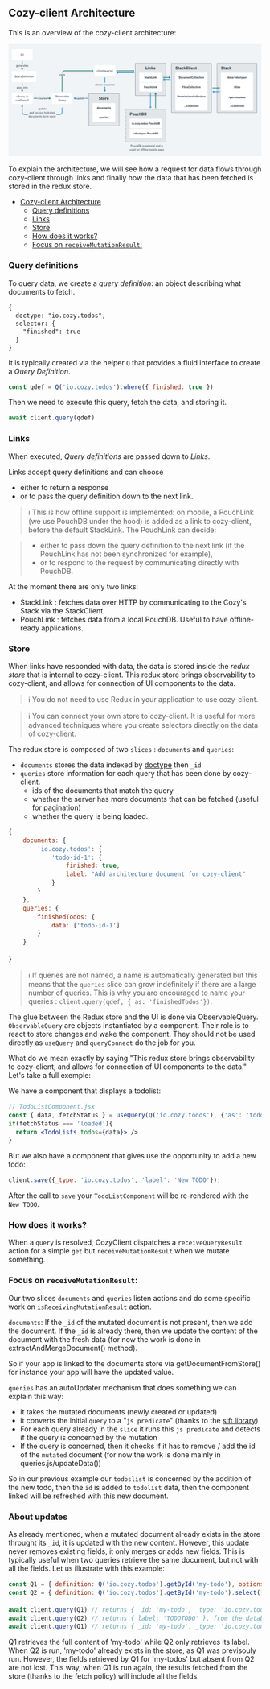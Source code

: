 ## Cozy-client Architecture

This is an overview of the cozy-client architecture:

![Architecture schema](./architecture.png)

<!-- The architecture schema can also be accessed [online here](https://whimsical.co/6AJnnS7v5ePRcuKZysPAF5).
It's created on https://whimsical.co/ — if you need to edit it, ask for an invite from one of the projects maintainers. -->

To explain the architecture, we will see how a request for data flows
through cozy-client through links and finally how the data that has been
fetched is stored in the redux store.

<!-- MarkdownTOC autolink=true -->

- [Cozy-client Architecture](#cozy-client-architecture)
  - [Query definitions](#query-definitions)
  - [Links](#links)
  - [Store](#store)
  - [How does it works?](#how-does-it-works)
  - [Focus on `receiveMutationResult`:](#focus-on-receivemutationresult)

<!-- /MarkdownTOC -->


### Query definitions

To query data, we create a *query definition*: an object describing what documents to fetch.

```
{
  doctype: "io.cozy.todos",
  selector: {
    "finished": true
  }
}
```

It is typically created via the helper `Q` that provides a fluid interface
to create a *Query Definition*.

```jsx
const qdef = Q('io.cozy.todos').where({ finished: true })
```

Then we need to execute this query, fetch the data, and storing it.

```jsx
await client.query(qdef)
```

### Links

When executed, *Query definitions* are passed down to *Links*.

Links accept query definitions and can choose

- either to return a response
- or to pass the query definition down to the next link. 

> ℹ️ This is how offline support is implemented: on mobile, a PouchLink (we
use PouchDB under the hood) is added as a link to cozy-client, before the
default StackLink. The PouchLink can decide:

> - either to pass down the query definition to the next link (if the PouchLink has not been synchronized for example),
> - or to respond to the request by communicating directly with PouchDB.

At the moment there are only two links:

- StackLink : fetches data over HTTP by communicating to the Cozy's Stack via the
StackClient.
- PouchLink : fetches data from a local PouchDB. Useful to have offline-ready
  applications.

### Store

When links have responded with data, the data is stored inside the
*redux store* that is internal to cozy-client. This redux store
brings observability to cozy-client, and allows for connection of
UI components to the data.

> ℹ️ You do not need to use Redux in your application to use cozy-client.

> ℹ️ You can connect your own store to cozy-client. It is useful for more
advanced techniques where you create selectors directly on the data
of cozy-client.

The redux store is composed of two `slices` : `documents` and `queries`: 

- `documents` stores the data indexed by [doctype](https://docs.cozy.io/en/cozy-doctypes/docs/) then `_id`
- `queries` store information for each query that has been done by cozy-client. 
    * ids of the documents that match the query
    * whether the server has more documents that can be fetched (useful for
      pagination)
    * whether the query is being loaded.

```js
{
    documents: {
        'io.cozy.todos': {
            'todo-id-1': {
                finished: true,
                label: "Add architecture document for cozy-client"
            }
        }
    },
    queries: {
        finishedTodos: {
            data: ['todo-id-1']
        }
    }

}
```
> ℹ️ If queries are not named, a name is automatically generated but this means that the `queries`
slice can grow indefinitely if there are a large number of queries. This is why you are 
encouraged to name your queries : `client.query(qdef, { as: 'finishedTodos'})`. 

The glue between the Redux store and the UI is done via ObservableQuery.
`ObservableQuery` are objects instantiated by a <Query /> component. Their
role is to react to store changes and wake the component. They should not
be used directly as `useQuery` and `queryConnect` do the job for you.

What do we mean exactly by saying "This redux store
brings observability to cozy-client, and allows for connection of
UI components to the data." Let's take a full exemple: 

We have a component that displays a todolist: 
```jsx
// TodoListComponent.jsx
const { data, fetchStatus } = useQuery(Q('io.cozy.todos'), {'as': 'todoslist'})
if(fetchStatus === 'loaded'){
  return <TodoLists todos={data}> /> 
}
```

But we also have a component that gives use the opportunity to add a 
new todo: 
```jsx
client.save({_type: 'io.cozy.todos', 'label': 'New TODO'});
```

After the call to `save` your `TodoListComponent` will be re-rendered 
with the `New TODO`. 

### How does it works?

When a `query` is resolved, CozyClient dispatches a `receiveQueryResult`
action for a simple `get` but `receiveMutationResult` when we mutate 
something. 

### Focus on `receiveMutationResult`: 

Our two slices `documents` and `queries` listen actions and do some specific work on
 `isReceivingMutationResult` action.

`documents`: If the `_id` of the mutated document is not present, then we add the document. 
If the `_id` is already there, then we update the content of the document with the fresh data
(for now the work is done in extractAndMergeDocument() method). 

So if your app is linked to the documents store via getDocumentFromStore() for instance
your app will have the updated value. 

`queries` has an autoUpdater mechanism that does something we can explain this way:
- it takes the mutated documents (newly created or updated) 
- it converts the initial `query` to a "`js predicate`" (thanks to the [sift library](https://github.com/crcn/sift.js/))
- For each query already in the `slice` it runs this `js predicate` and detects if the query
is concerned by the mutation
- If the query is concerned, then it checks if it has to remove / add the id of the `mutated` 
document
(for now the work is done mainly in queries.js/updateData())

So in our previous example our `todoslist` is concerned by the addition of the new todo, then 
the `id` is added to `todolist` data, then the component linked will be refreshed with this new 
document.

### About updates

As already mentioned, when a mutated document already exists in the store throught its `_id`, it is updated with the new content. However, this update never removes existing fields, it only merges or adds new fields. This is typically useful when two queries retrieve the same document, but not with all the fields. 
Let us illustrate with this example:

```js
const Q1 = { definition: Q('io.cozy.todos').getById('my-todo'), options: { as: 'todoslist-full', fetchPolicy: lessThan30s }}
const Q2 = { definition: Q('io.cozy.todos').getById('my-todo').select(['label']), options: { as: 'todoslist-label' }}

await client.query(Q1) // returns { _id: 'my-todo', _type: 'io.cozy.todos', label: 'TODOTODO' }, from the database
await client.query(Q2) // returns { label: 'TODOTODO' }, from the database
await client.query(Q1) // returns { _id: 'my-todo', _type: 'io.cozy.todos', label: 'TODOTODO' }, from the store
```

Q1 retrieves the full content of 'my-todo' while Q2 only retrieves its label. When Q2 is run, 'my-todo' already exists in the store, as Q1 was previsouly run. However, the fields retrieved by Q1 for 'my-todos' but absent from Q2 are not lost. This way, when Q1 is run again, the results fetched from the store (thanks to the fetch policy) will include all the fields.

